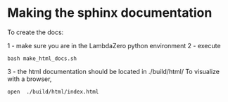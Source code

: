 
# Making the sphinx documentation

To create the docs: 

1 - make sure you are in the LambdaZero python environment
2 - execute 

    bash make_html_docs.sh
    
3 - the html documentation should be located in ./build/html/
    To visualize with a browser,
    
    open  ./build/html/index.html
    
